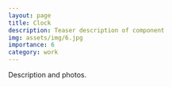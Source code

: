 ```yaml
---
layout: page
title: Clock
description: Teaser description of component
img: assets/img/6.jpg
importance: 6
category: work
---
```


Description and photos.
